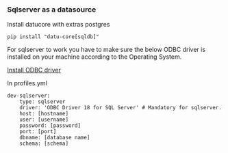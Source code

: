 ### Sqlserver as a datasource

Install datucore with extras postgres

```
pip install "datu-core[sqldb]"
```

For sqlserver to work you have to make sure the below ODBC driver is installed on your machine according to the Operating System.

[Install ODBC driver](https://learn.microsoft.com/en-us/sql/connect/python/pyodbc/step-1-configure-development-environment-for-pyodbc-python-development?view=sql-server-ver16&tabs=windows)

In profiles.yml

```
dev-sqlserver:
    type: sqlserver
    driver: 'ODBC Driver 18 for SQL Server' # Mandatory for sqlserver.
    host: [hostname]
    user: [username]
    password: [password]
    port: [port]
    dbname: [database name]
    schema: [schema]
```
